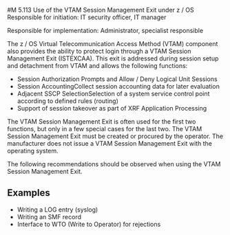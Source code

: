 #M 5.113 Use of the VTAM Session Management Exit under z / OS
Responsible for initiation: IT security officer, IT manager

Responsible for implementation: Administrator, specialist responsible

The z / OS Virtual Telecommunication Access Method (VTAM) component also provides the ability to protect login through a VTAM Session Management Exit (ISTEXCAA). This exit is addressed during session setup and detachment from VTAM and allows the following functions:

* Session Authorization Prompts and Allow / Deny Logical Unit Sessions
* Session AccountingCollect session accounting data for later evaluation
* Adjacent SSCP SelectionSelection of a system service control point according to defined rules (routing)
* Support of session takeover as part of XRF Application Processing


The VTAM Session Management Exit is often used for the first two functions, but only in a few special cases for the last two. The VTAM Session Management Exit must be created or procured by the operator. The manufacturer does not issue a VTAM Session Management Exit with the operating system.

The following recommendations should be observed when using the VTAM Session Management Exit.



## Examples 
* Writing a LOG entry (syslog)
* Writing an SMF record
* Interface to WTO (Write to Operator) for rejections




